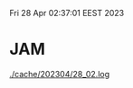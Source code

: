 Fri 28 Apr 02:37:01 EEST 2023
# JAM
<a href='./cache/202304/28_02.log'>./cache/202304/28_02.log</a>
